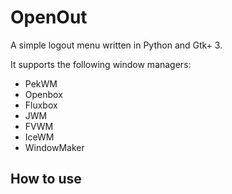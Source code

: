 OpenOut
=======

A simple logout menu written in Python and Gtk+ 3.

It supports the following window managers:

* PekWM
* Openbox
* Fluxbox
* JWM
* FVWM
* IceWM
* WindowMaker

How to use
----------

